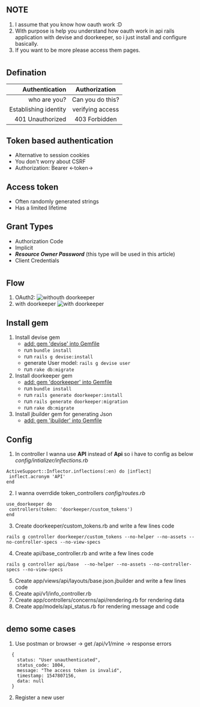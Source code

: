## NOTE
 1. I assume that you know how oauth work :D
 2. With purpose is help you understand how oauth work in api rails application with devise and doorkeeper, so i just install and configure basically.
 3. If you want to be more please access them pages. 
 #
## Defination
| Authentication        | Authorization    |
| ---------------------:|:---------------: |
| who are you?          | Can you do this? |
| Establishing identity | verifying access |
| 401 Unauthorized      | 403 Forbidden    |

## Token based authentication
 - Alternative to session cookies
 - You don't worry about CSRF
 - Authorization: Bearer <-token->
## Access token
 - Often randomly generated strings
 - Has a limited lifetime
## Grant Types
 - Authorization Code
 - Implicit
 - **_Resource Owner Password_** (this type will be used in this article)
 - Client Credentials
#
## Flow
1. OAuth2:
![](https://assets.digitalocean.com/articles/oauth/abstract_flow.png "withouth doorkeeper")
2. with doorkeeper
![](https://i.imgur.com/zrwbb5j.png "with doorkeeper")
## Install gem
 1. Install devise gem
    - [add: gem 'devise' into Gemfile](https://github.com/plataformatec/devise)
    - run `bundle install`
    - run `rails g devise:install`
    - generate User model: `rails g devise user`
    - run `rake db:migrate`
 2. Install doorkeeper gem
    - [add: gem 'doorkeeper' into Gemfile](https://github.com/doorkeeper-gem/doorkeeper)
    - run `bundle install`
    - run `rails generate doorkeeper:install`
    - run `rails generate doorkeeper:migration`
    - run `rake db:migrate`
 3. Install jbuilder gem for generating Json
    - [add: gem 'jbuilder' into Gemfile](https://github.com/rails/jbuilder)
## Config
 1. In controller I wanna use **API** instead of **Api** so i have to config as below
 _config/intializer/inflections.rb_
 ```
 ActiveSupport::Inflector.inflections(:en) do |inflect| 
  inflect.acronym 'API'
 end
 ```
 2. I wanna overrdide token_controllers
 _config/routes.rb_
 ```
 use_doorkeeper do
  controllers(token: 'doorkeeper/custom_tokens')
 end
 ```
 3. Create doorkeeper/custom_tokens.rb and write a few lines code
 ```
rails g controller doorkeeper/custom_tokens --no-helper --no-assets --no-controller-specs --no-view-specs
 ```
 4. Create api/base_controller.rb and write a few lines code
```
rails g controller api/base  --no-helper --no-assets --no-controller-specs --no-view-specs
```
5. Create app/views/api/layouts/base.json.jbuilder and write a few lines code
6. Create api/v1/info_controller.rb
7. Create app/controllers/concerns/api/rendering.rb for rendering data
8. Create app/models/api_status.rb for rendering message and code
#
## demo some cases
1. Use postman or browser
-> get /api/v1/mine -> response errors 
```
  {
    status: "User unauthenticated",
    status_code: 1004,
    message: "The access token is invalid",
    timestamp: 1547807156,
    data: null
  }
```
2. Register a new user
